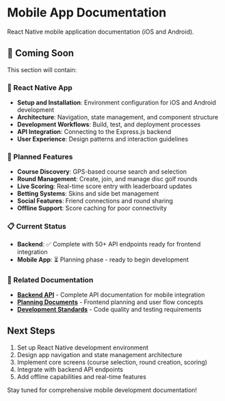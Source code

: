 # Mobile App Documentation

React Native mobile application documentation (iOS and Android).

## 🚧 Coming Soon

This section will contain:

### 📱 React Native App
- **Setup and Installation**: Environment configuration for iOS and Android development
- **Architecture**: Navigation, state management, and component structure
- **Development Workflows**: Build, test, and deployment processes
- **API Integration**: Connecting to the Express.js backend
- **User Experience**: Design patterns and interaction guidelines

### 🎯 Planned Features
- **Course Discovery**: GPS-based course search and selection
- **Round Management**: Create, join, and manage disc golf rounds
- **Live Scoring**: Real-time score entry with leaderboard updates
- **Betting Systems**: Skins and side bet management
- **Social Features**: Friend connections and round sharing
- **Offline Support**: Score caching for poor connectivity

### 📋 Current Status
- **Backend**: ✅ Complete with 50+ API endpoints ready for frontend integration
- **Mobile App**: ⏳ Planning phase - ready to begin development

### 🔗 Related Documentation
- **[Backend API](../express-server/api/)** - Complete API documentation for mobile integration
- **[Planning Documents](../planning/)** - Frontend planning and user flow concepts
- **[Development Standards](../standards/)** - Code quality and testing requirements

## Next Steps

1. Set up React Native development environment
2. Design app navigation and state management architecture  
3. Implement core screens (course selection, round creation, scoring)
4. Integrate with backend API endpoints
5. Add offline capabilities and real-time features

Stay tuned for comprehensive mobile development documentation!